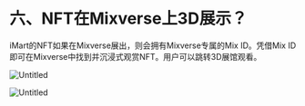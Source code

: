 # 六、NFT在Mixverse上3D展示？

iMart的NFT如果在Mixverse展出，则会拥有Mixverse专属的Mix ID。凭借Mix ID即可在Mixverse中找到并沉浸式观赏NFT。用户可以跳转3D展馆观看。

![Untitled](https://s3-us-west-2.amazonaws.com/secure.notion-static.com/333d6a38-3bd0-4318-b7c6-3014a1722ff1/Untitled.png)

![Untitled](https://s3-us-west-2.amazonaws.com/secure.notion-static.com/823f6a05-3494-4758-ad99-39de84648061/Untitled.png)
